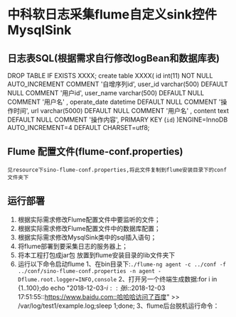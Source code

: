 # 中科软日志采集flume自定义sink控件MysqlSink

## 日志表SQL(根据需求自行修改logBean和数据库表)
DROP TABLE IF EXISTS XXXX;
create table XXXX(
    id int(11) NOT NULL AUTO_INCREMENT COMMENT '自增序列id',
    user_id varchar(500) DEFAULT NULL COMMENT '用户id',
    user_name varchar(500) DEFAULT NULL COMMENT '用户名' ,
    operate_date datetime DEFAULT NULL COMMENT '操作时间',
    url varchar(5000) DEFAULT NULL COMMENT '用户名' ,
    content text DEFAULT NULL COMMENT '操作内容',
    PRIMARY KEY (`id`)
)ENGINE=InnoDB AUTO_INCREMENT=4 DEFAULT CHARSET=utf8;

## Flume 配置文件(flume-conf.properties)
    见resource下sino-flume-conf.properties,将此文件复制到flume安装目录下的conf文件夹下

## 运行部署
1. 根据实际需求修改Flume配置文件中要监听的文件；
2. 根据实际需求修改Flume配置文件中的数据库配置；
3. 根据实际需求修改MysqlSink类中的sql插入语句；
4. 将flume部署到要采集日志的服务器上；
5. 将本工程打包成jar包 放置到flume安装目录的lib文件夹下
6. 运行以下命令启动flume
    1、在bin目录下:`./flume-ng agent -c ../conf -f ../conf/sino-flume-conf.properties -n agent -Dflume.root.logger=INFO,console`
    2、打开另一个终端生成数据:for i in {1..100};do echo "2018-12-03-$i::张$i::2018-12-03 17:51:55::https://www.baidu.com::哈哈哈访问了百度" >> /var/log/test1/example.log;sleep 1;done;
    3、flume后台脱机运行命令：
